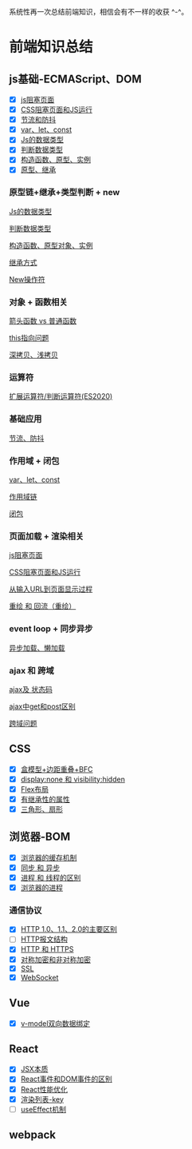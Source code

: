 系统性再一次总结前端知识，相信会有不一样的收获 ^-^。

# 前端知识总结

## js基础-ECMAScript、DOM

- [x] [js阻塞页面](https://www.wolai.com/xzV4p5B3w1tKm1So9QG1FB)
- [x] [CSS阻塞页面和JS运行](https://www.wolai.com/9pScMSNbMcZYAwJr17BDsa)
- [x] [节流和防抖](https://www.wolai.com/oiwM3VAfA4tZzpDiusTPnc)
- [x] [var、let、const](https://www.wolai.com/cd9yc3FBPM1PNrYcZwX4f3)
- [x] [Js的数据类型](https://www.wolai.com/di3c2YxFmgSxMQ8dVNSfhj)
- [x] [判断数据类型](https://www.wolai.com/44Jsf4EcRQdB19VpLkmqd9)
- [x] [构造函数、原型、实例](https://www.wolai.com/vZD1Gbqqsocni4BUJSocpq)
- [x] [原型、继承](https://www.wolai.com/kvvih8aJQH9qyK9kgkSFGm)

### 原型链+继承+类型判断 + new

[Js的数据类型](https://www.wolai.com/di3c2YxFmgSxMQ8dVNSfhj)

[判断数据类型](https://www.wolai.com/44Jsf4EcRQdB19VpLkmqd9)

[构造函数、原型对象、实例](https://www.wolai.com/vZD1Gbqqsocni4BUJSocpq)

[继承方式](https://www.wolai.com/kvvih8aJQH9qyK9kgkSFGm)

[New操作符](https://www.wolai.com/qLWsQbqk3bqDUyPAaLTJ9Z)

### 对象 + 函数相关

[箭头函数 vs 普通函数](https://www.wolai.com/9iqbtiq4FEVr5X73MARA71)

[this指向问题](https://www.wolai.com/xwbwy49ESWB3bkLMYGSpqc)

[深拷贝、浅拷贝](https://www.wolai.com/dCgCUm7keWKLcb9e4UDVaf)

### 运算符

[扩展运算符/判断运算符(ES2020)](https://www.wolai.com/c1qXfcAGrWsht9xeLdhHCu)

### 基础应用

[节流、防抖](https://www.wolai.com/oiwM3VAfA4tZzpDiusTPnc)

### 作用域 + 闭包

[var、let、const](https://www.wolai.com/cd9yc3FBPM1PNrYcZwX4f3)

[作用域链](https://www.wolai.com/3hdETMAK5mmJuUo3C4n91Q)

[闭包](https://www.wolai.com/qv3E4MfT9fkEQ79awsi6nt)

### 页面加载 + 渲染相关

[js阻塞页面](https://www.wolai.com/xzV4p5B3w1tKm1So9QG1FB)

[CSS阻塞页面和JS运行](https://www.wolai.com/9pScMSNbMcZYAwJr17BDsa)

[从输入URL到页面显示过程](https://www.wolai.com/rqKeqCeMeW4eh3H2g6WsKn)

[重绘 和 回流（重绘）](https://www.wolai.com/jMpaZQ6PGTps6ZL8G3CYfr)

### event loop + 同步异步

[异步加载、懒加载](https://www.wolai.com/jpSkL38CeSHk5oJXt7NrF3)

### ajax  和  跨域

[ajax及 状态码](https://www.wolai.com/teqzf4a7CYWVQs8gM5JUVX)

[ajax中get和post区别](https://www.wolai.com/q81kXR8EVLZYaar3xZKNxF)

[跨域问题](https://www.wolai.com/ek74ixoMStTbbEw4BwPwHB)

## CSS

- [x] [盒模型+边距重叠+BFC](https://www.wolai.com/eX2Yo3VP2C1PrWVCsnGDSL)
- [x] [display:none 和 visibility:hidden](https://www.wolai.com/kmWDzsUyLtFqFX5i7hjGG9)
- [x] [Flex布局](https://www.wolai.com/uTFnw9rTdgFnaoZsFbnKWL)
- [x] [有继承性的属性](https://www.wolai.com/bcJgJjifRXHkYosLcEGCwA)
- [x] [三角形、扇形](https://www.wolai.com/mCPFYUMW1nS4RiJCyjPqrx)

## 浏览器-BOM

- [x] [浏览器的缓存机制](https://www.wolai.com/tRDmZ2PMNYkHx1iWS2LLzM)
- [x] [同步 和 异步](https://www.wolai.com/fiEtLSyXQYVHVNBswi16Az)
- [x] [进程 和 线程的区别](https://www.wolai.com/4Kvm3a91jqrLfsYP2HPzkY)
- [x] [浏览器的进程](https://www.wolai.com/fVK4uvBrrToAjzzcHTihoE)

### 通信协议

- [x] [HTTP 1.0、1.1、2.0的主要区别](https://www.wolai.com/q7MGvWsMsAkvL8o94Uzr7K)
- [ ] [HTTP报文结构](https://www.wolai.com/nd1Aw9s21NrtpNhaEVXYpT)
- [x] [HTTP 和 HTTPS](https://www.wolai.com/5SzchXMZGzsSjWn2Fdmjs7)
- [x] [对称加密和非对称加密](https://www.wolai.com/o7VDpg28474EuuQnL8bvYG)
- [x] [SSL](https://www.wolai.com/6Y2WF3xfzPcnZVgAxGNqUB)
- [x] [WebSocket](https://www.wolai.com/6nXf94hritN4e7mGDuppHo)

## Vue

- [x] [v-model双向数据绑定](https://www.wolai.com/bDK7JkWs3vzXznyATQ3ciG)

## React

- [x] [JSX本质](https://www.wolai.com/tMoPqxzcH3Cv8q8M8aGk5q)
- [x] [React事件和DOM事件的区别](https://www.wolai.com/aX6Qx62J8ci7zTCgCFtJzx)
- [x] [React性能优化](https://www.wolai.com/3h8f2KvZ277FaTcVJ6GjKL)
- [x] [渲染列表-key](https://www.wolai.com/6i9hLBj4erURmMzGdnNHpz)
- [ ] [useEffect机制](https://www.wolai.com/cPTEbBrCGiKhc4hKSFMBwG)

## webpack



